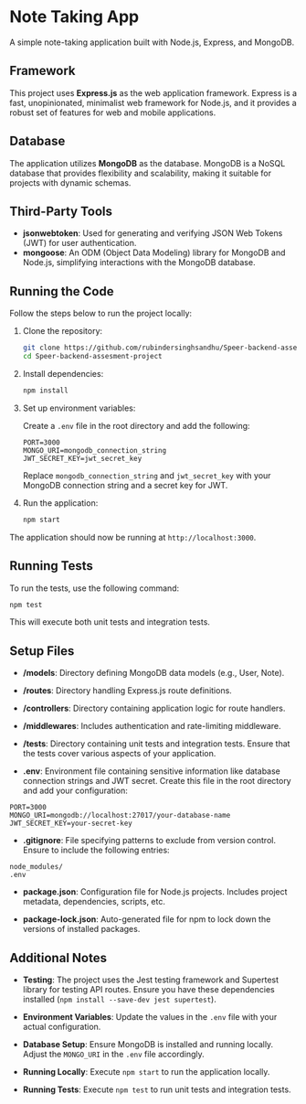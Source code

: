 # Note Taking App

A simple note-taking application built with Node.js, Express, and MongoDB.

## Framework

This project uses **Express.js** as the web application framework. Express is a fast, unopinionated, minimalist web framework for Node.js, and it provides a robust set of features for web and mobile applications.

## Database

The application utilizes **MongoDB** as the database. MongoDB is a NoSQL database that provides flexibility and scalability, making it suitable for projects with dynamic schemas.

## Third-Party Tools

- **jsonwebtoken**: Used for generating and verifying JSON Web Tokens (JWT) for user authentication.
- **mongoose**: An ODM (Object Data Modeling) library for MongoDB and Node.js, simplifying interactions with the MongoDB database.

## Running the Code

Follow the steps below to run the project locally:

1. Clone the repository:

    ```bash
    git clone https://github.com/rubindersinghsandhu/Speer-backend-assesment-project.git
    cd Speer-backend-assesment-project
    ```

2. Install dependencies:

    ```bash
    npm install
    ```

3. Set up environment variables:

    Create a `.env` file in the root directory and add the following:

    ```env
    PORT=3000
    MONGO_URI=mongodb_connection_string
    JWT_SECRET_KEY=jwt_secret_key
    ```

    Replace `mongodb_connection_string` and `jwt_secret_key` with your MongoDB connection string and a secret key for JWT.

4. Run the application:

    ```bash
    npm start
    ```

The application should now be running at `http://localhost:3000`.

## Running Tests

To run the tests, use the following command:

```bash
npm test
```

This will execute both unit tests and integration tests.

## Setup Files

- **/models**: Directory defining MongoDB data models (e.g., User, Note).

- **/routes**: Directory handling Express.js route definitions.

- **/controllers**: Directory containing application logic for route handlers.

- **/middlewares**: Includes authentication and rate-limiting middleware.

- **/tests**: Directory containing unit tests and integration tests. Ensure that the tests cover various aspects of your application.

- **.env**: Environment file containing sensitive information like database connection strings and JWT secret. Create this file in the root directory and add your configuration:

```
PORT=3000
MONGO_URI=mongodb://localhost:27017/your-database-name
JWT_SECRET_KEY=your-secret-key
```

- **.gitignore**: File specifying patterns to exclude from version control. Ensure to include the following entries:

```
node_modules/
.env
```


- **package.json**: Configuration file for Node.js projects. Includes project metadata, dependencies, scripts, etc.

- **package-lock.json**: Auto-generated file for npm to lock down the versions of installed packages.

## Additional Notes

- **Testing**: The project uses the Jest testing framework and Supertest library for testing API routes. Ensure you have these dependencies installed (`npm install --save-dev jest supertest`).

- **Environment Variables**: Update the values in the `.env` file with your actual configuration.

- **Database Setup**: Ensure MongoDB is installed and running locally. Adjust the `MONGO_URI` in the `.env` file accordingly.

- **Running Locally**: Execute `npm start` to run the application locally.

- **Running Tests**: Execute `npm test` to run unit tests and integration tests.



